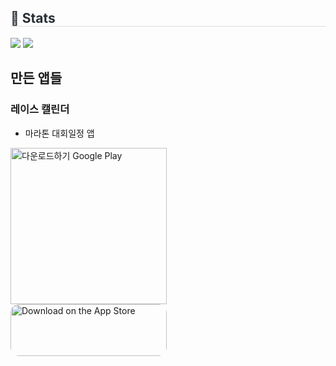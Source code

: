 <div style="text-align: left;"> 
    <div style="text-align: left;"> 
    <h2 style="border-bottom: 1px solid #d8dee4; color: #282d33;"> 🏅 Stats </h2> 
    <div style="text-align: left;"> 
    <img src="https://github-readme-stats.vercel.app/api?username=leegh519&bg_color=180,00000000,&title_color=000000&text_color=000000"
         /> <img src="https://github-readme-stats.vercel.app/api/top-langs/?username=leegh519&layout=compact&bg_color=180,00000000,&title_color=000000&text_color=000000"
           /> 
           </div> 
    </div>
    </div>

    
## 만든 앱들
### 레이스 캘린더
- 마라톤 대회일정 앱
<!--
<br/>
<img src="https://is1-ssl.mzstatic.com/image/thumb/Purple116/v4/2b/9e/e2/2b9ee2fa-01b3-587d-f363-07dc90204864/AppIcon-0-0-1x_U007emarketing-0-6-0-0-85-220.png/540x540bb.jpg" alt="레이스캘린더" style="width: 170px; height: 170px; border-radius: 22%; overflow: hidden; display: inline-block; vertical-align: middle;">
<br/>
-->
<a href='https://play.google.com/store/apps/details?id=com.chbb.rundate&pcampaignid=pcampaignidMKT-Other-global-all-co-prtnr-py-PartBadge-Mar2515-1' style="display: inline-block; overflow: hidden; width: 250px;"><img alt='다운로드하기 Google Play'  style="width: 250px;" src='https://play.google.com/intl/en_us/badges/static/images/badges/ko_badge_web_generic.png'/></a>
<br/>
<a href="https://apps.apple.com/kr/app/%EB%A0%88%EC%9D%B4%EC%8A%A4%EC%BA%98%EB%A6%B0%EB%8D%94/id6476253923?itsct=apps_box_badge&amp;itscg=30200" style="display: block; overflow: hidden; border-radius: 13px; width: 250px; height: 83px;"><img src="https://tools.applemediaservices.com/api/badges/download-on-the-app-store/black/ko-kr?size=250x83&amp;releaseDate=1705536000" alt="Download on the App Store" style="border-radius: 13px; width: 250px; height: 83px;"></a>
